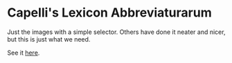 # Capelli's Lexicon Abbreviaturarum
Just the images with a simple selector. Others have done it neater
and nicer, but this is just what we need.

See it [here](https://centerfordigitalhumanities.github.io/capelli/).
